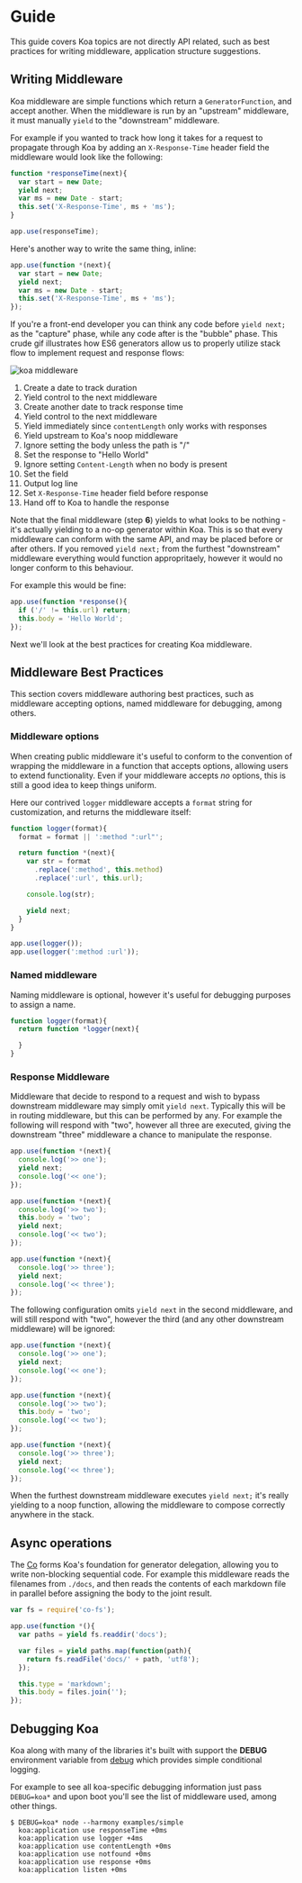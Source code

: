 
# Guide

  This guide covers Koa topics are not directly API related, such as best practices for writing middleware,
  application structure suggestions.

## Writing Middleware

  Koa middleware are simple functions which return a `GeneratorFunction`, and accept another. When
  the middleware is run by an "upstream" middleware, it must manually `yield` to the "downstream" middleware.

  For example if you wanted to track how long it takes for a request to propagate through Koa by adding an
  `X-Response-Time` header field the middleware would look like the following:

```js
function *responseTime(next){
  var start = new Date;
  yield next;
  var ms = new Date - start;
  this.set('X-Response-Time', ms + 'ms');
}

app.use(responseTime);
```

  Here's another way to write the same thing, inline:

```js
app.use(function *(next){
  var start = new Date;
  yield next;
  var ms = new Date - start;
  this.set('X-Response-Time', ms + 'ms');
});
```

  If you're a front-end developer you can think any code before `yield next;` as the "capture" phase,
  while any code after is the "bubble" phase. This crude gif illustrates how ES6 generators allow us
  to properly utilize stack flow to implement request and response flows:

![koa middleware](https://i.cloudup.com/N7L5UakJo0.gif)

   1. Create a date to track duration
   2. Yield control to the next middleware
   3. Create another date to track response time
   4. Yield control to the next middleware
   5. Yield immediately since `contentLength` only works with responses
   6. Yield upstream to Koa's noop middleware
   7. Ignore setting the body unless the path is "/"
   8. Set the response to "Hello World"
   9. Ignore setting `Content-Length` when no body is present
   10. Set the field
   11. Output log line
   12. Set `X-Response-Time` header field before response
   13. Hand off to Koa to handle the response


Note that the final middleware (step __6__) yields to what looks to be nothing - it's actually
yielding to a no-op generator within Koa. This is so that every middleware can conform with the
same API, and may be placed before or after others. If you removed `yield next;` from the furthest
"downstream" middleware everything would function appropritaely, however it would no longer conform
to this behaviour.

 For example this would be fine:

```js
app.use(function *response(){
  if ('/' != this.url) return;
  this.body = 'Hello World';
});
```

 Next we'll look at the best practices for creating Koa middleware.

## Middleware Best Practices

  This section covers middleware authoring best practices, such as middleware
  accepting options, named middleware for debugging, among others.

### Middleware options

  When creating public middleware it's useful to conform to the convention of
  wrapping the middleware in a function that accepts options, allowing users to
  extend functionality. Even if your middleware accepts _no_ options, this is still
  a good idea to keep things uniform.

  Here our contrived `logger` middleware accepts a `format` string for customization,
  and returns the middleware itself:

```js
function logger(format){
  format = format || ':method ":url"';

  return function *(next){
    var str = format
      .replace(':method', this.method)
      .replace(':url', this.url);

    console.log(str);

    yield next;
  }
}

app.use(logger());
app.use(logger(':method :url'));
```

### Named middleware

  Naming middleware is optional, however it's useful for debugging purposes to assign a name.

```js
function logger(format){
  return function *logger(next){

  }
}
```

### Response Middleware

  Middleware that decide to respond to a request and wish to bypass downstream middleware may
  simply omit `yield next`. Typically this will be in routing middleware, but this can be performed by
  any. For example the following will respond with "two", however all three are executed, giving the
  downstream "three" middleware a chance to manipulate the response.

```js
app.use(function *(next){
  console.log('>> one');
  yield next;
  console.log('<< one');
});

app.use(function *(next){
  console.log('>> two');
  this.body = 'two';
  yield next;
  console.log('<< two');
});

app.use(function *(next){
  console.log('>> three');
  yield next;
  console.log('<< three');
});
```

  The following configuration omits `yield next` in the second middleware, and will still respond
  with "two", however the third (and any other downstream middleware) will be ignored:

```js
app.use(function *(next){
  console.log('>> one');
  yield next;
  console.log('<< one');
});

app.use(function *(next){
  console.log('>> two');
  this.body = 'two';
  console.log('<< two');
});

app.use(function *(next){
  console.log('>> three');
  yield next;
  console.log('<< three');
});
```

  When the furthest downstream middleware executes `yield next;` it's really yielding to a noop
  function, allowing the middleware to compose correctly anywhere in the stack.

## Async operations

  The [Co](https://github.com/visionmedia/co) forms Koa's foundation for generator delegation, allowing
  you to write non-blocking sequential code. For example this middleware reads the filenames from `./docs`,
  and then reads the contents of each markdown file in parallel before assigning the body to the joint result.


```js
var fs = require('co-fs');

app.use(function *(){
  var paths = yield fs.readdir('docs');

  var files = yield paths.map(function(path){
    return fs.readFile('docs/' + path, 'utf8');
  });

  this.type = 'markdown';
  this.body = files.join('');
});
```

## Debugging Koa

  Koa along with many of the libraries it's built with support the __DEBUG__ environment variable from [debug](https://github.com/visionmedia/debug) which provides simple conditional logging.

  For example
  to see all koa-specific debugging information just pass `DEBUG=koa*` and upon boot you'll see the list of middleware used, among other things.

```
$ DEBUG=koa* node --harmony examples/simple
  koa:application use responseTime +0ms
  koa:application use logger +4ms
  koa:application use contentLength +0ms
  koa:application use notfound +0ms
  koa:application use response +0ms
  koa:application listen +0ms
```


